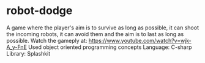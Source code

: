 # robot-dodge
A game where the player's aim is to survive as long as possible, it can shoot the incoming robots, it can avoid them and the aim is to last as long as possible. Watch the gameply at: https://www.youtube.com/watch?v=wjk-A_y-FnE
Used object oriented programming concepts
Language: C-sharp
Library: Splashkit
